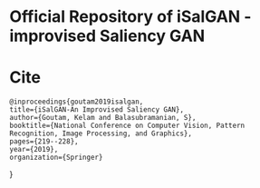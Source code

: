 # Official Repository of iSalGAN - improvised Saliency GAN

# Cite

    @inproceedings{goutam2019isalgan,
    title={iSalGAN-An Improvised Saliency GAN},
    author={Goutam, Kelam and Balasubramanian, S},
    booktitle={National Conference on Computer Vision, Pattern Recognition, Image Processing, and Graphics},
    pages={219--228},
    year={2019},
    organization={Springer}
  }
